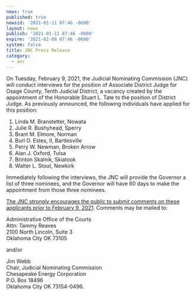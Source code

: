 ```yaml
---
news: true
published: true
newsid: '2021-01-11 07:46 -0600'
layout: news
publish: '2021-01-11 07:46 -0600'
expire: '2021-02-09 07:46 -0600'
system: false
title: JNC Press Release
category:
  - aoc
---
```

On Tuesday, February 9, 2021, the Judicial Nominating Commission (JNC) will conduct interviews for the position of Associate District Judge for Osage County, Tenth Judicial District, a vacancy created by the appointment of the Honorable Stuart L. Tate to the position of District Judge. As previously announced, the following individuals have applied for this position:  

1. Linda M. Branstetter, Nowata
2. Julie R. Bushyhead, Sperry
3. Brant M. Elmore, Norman
4. Burl O. Estes, II, Bartlesville
5. Perry W. Newman, Broken Arrow
6. Alan J. Oxford, Tulsa
7. Brinton Skalnik, Skiatook
8. Walter L. Stout, Newkirk

Immediately following the interviews, the JNC will provide the Governor a list of three nominees, and the Governor will have 60 days to make the appointment from those three nominees. 

<u>The JNC strongly encourages the public to submit comments on these applicants prior to February 9, 2021</u>. Comments may be mailed to:  

Administrative Office of the Courts  
Attn: Tammy Reaves  
2100 North Lincoln, Suite 3  
Oklahoma City OK 73105  

and/or 

Jim Webb  
Chair, Judicial Nominating Commission  
Chesapeake Energy Corporation  
P.O. Box 18496  
Oklahoma City OK 73154-0496.
